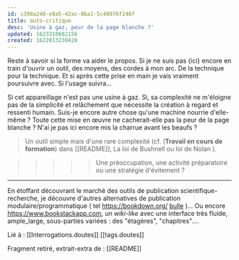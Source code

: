 ```yaml
---
id: c398a240-e8a5-42ac-8ba1-5c48976f246f
title: auto-critique
desc: 'Usine à gaz, peur de la page blanche ?'
updated: 1623310682156
created: 1622813230428
---
```


Reste à savoir si la forme va aider le propos. Si je ne suis pas {ici} encore en train d'ouvrir un outil, des moyens, des cordes à mon arc. De la technique pour la technique. Et si après cette prise en main je vais vraiment poursuivre avec. Si l'usage suivra... 

Si cet appareillage n'est pas une usine à gaz. Si, sa complexité ne m'éloigne pas de la simplicité et relâchement que nécessite la création à regard et ressenti humain. Suis-je encore autre chose qu'une machine nourrie d'elle-même ? Toute cette mise en œuvre ne cacherait-elle pas la peur de la page blanche ? N'ai je pas ici encore mis la charrue avant les beaufs ?

> Un outil simple mais d'une rare complexité (cf. (**Travail en cours de formation**) dans [[README]], La loi de Bushnell ou loi de Nolan ). 

>>>>> Une préoccupation, une activité préparatoire ou une stratégie d'évitement ?

----

En étoffant découvrant le marché des outils de publication scientifique-recherche, je découvre d'autres alternatives de publication modulaire/programmatique ( tel <https://bookdown.org/> [bulle](https://liens.vincent-bonnefille.fr/?2kqw2Q) )...
Ou encore <https://www.bookstackapp.com>, un *wiki-like* avec une interface très fluide, ample_large, sous-parties variées : des "étagères", "chapitres".... 


Lié à :
[[Interrogations.doutes]]
[[tags.doutes]]

Fragment retiré, extrait-extra de :
[[README]]